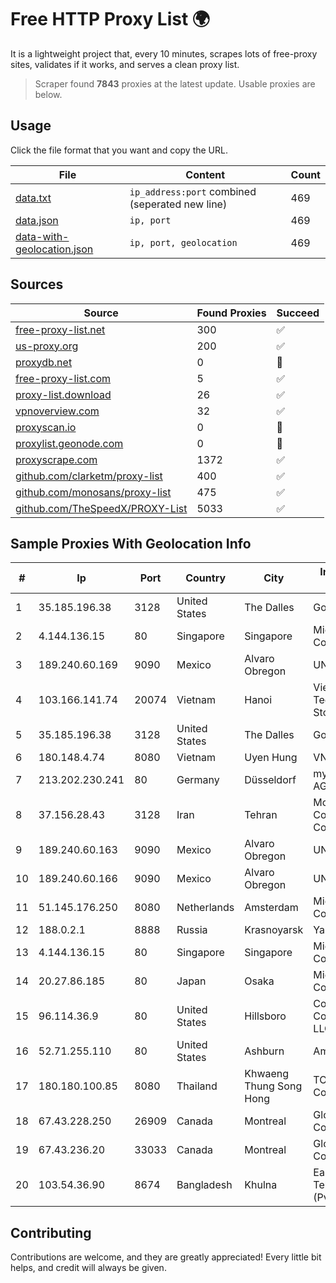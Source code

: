 
# Free HTTP Proxy List 🌍

It is a lightweight project that, every 10 minutes, scrapes lots of free-proxy sites, validates if it works, and serves a clean proxy list.


> Scraper found **7843** proxies at the latest update. Usable proxies are below.

## Usage

Click the file format that you want and copy the URL.


|File|Content|Count|
|----|-------|-----|
|[data.txt](https://raw.githubusercontent.com/themiralay/Proxy-List-World/master/data.txt)|`ip_address:port` combined (seperated new line)|469|
|[data.json](https://raw.githubusercontent.com/themiralay/Proxy-List-World/master/data.json)|`ip, port`|469|
|[data-with-geolocation.json](https://raw.githubusercontent.com/themiralay/Proxy-List-World/master/data-with-geolocation.json)|`ip, port, geolocation`|469|

## Sources

|Source|Found Proxies|Succeed|
|------|-------------|-------|
|[free-proxy-list.net](https://free-proxy-list.net)|300|✅|
|[us-proxy.org](https://www.us-proxy.org)|200|✅|
|[proxydb.net](http://proxydb.net)|0|🚫|
|[free-proxy-list.com](https://free-proxy-list.com/?page=&port=&type%5B%5D=http&type%5B%5D=https&up_time=0&search=Search)|5|✅|
|[proxy-list.download](https://www.proxy-list.download/HTTP)|26|✅|
|[vpnoverview.com](https://vpnoverview.com/privacy/anonymous-browsing/free-proxy-servers)|32|✅|
|[proxyscan.io](https://www.proxyscan.io)|0|🚫|
|[proxylist.geonode.com](https://proxylist.geonode.com/api/proxy-list?limit=300&page=1&sort_by=lastChecked&sort_type=desc&protocols=http,https)|0|🚫|
|[proxyscrape.com](https://api.proxyscrape.com/v2/?request=displayproxies&protocol=http&timeout=10000&country=all&ssl=all&anonymity=all)|1372|✅|
|[github.com/clarketm/proxy-list](https://raw.githubusercontent.com/clarketm/proxy-list/master/proxy-list-raw.txt)|400|✅|
|[github.com/monosans/proxy-list](https://raw.githubusercontent.com/monosans/proxy-list/main/proxies/http.txt)|475|✅|
|[github.com/TheSpeedX/PROXY-List](https://raw.githubusercontent.com/TheSpeedX/PROXY-List/master/http.txt)|5033|✅|


## Sample Proxies With Geolocation Info

|#|Ip|Port|Country|City|Internet Service Provider|
|-|--|----|-------|----|-------------------------|
|1|35.185.196.38|3128|United States|The Dalles|Google LLC|
|2|4.144.136.15|80|Singapore|Singapore|Microsoft Corporation|
|3|189.240.60.169|9090|Mexico|Alvaro Obregon|UNINET|
|4|103.166.141.74|20074|Vietnam|Hanoi|Viet NAM Cloud Technology Joint Stock Company|
|5|35.185.196.38|3128|United States|The Dalles|Google LLC|
|6|180.148.4.74|8080|Vietnam|Uyen Hung|VNTT|
|7|213.202.230.241|80|Germany|Düsseldorf|myLoc managed IT AG|
|8|37.156.28.43|3128|Iran|Tehran|Mobin Net Communication Company|
|9|189.240.60.163|9090|Mexico|Alvaro Obregon|UNINET|
|10|189.240.60.166|9090|Mexico|Alvaro Obregon|UNINET|
|11|51.145.176.250|8080|Netherlands|Amsterdam|Microsoft Corporation|
|12|188.0.2.1|8888|Russia|Krasnoyarsk|YarTV Ltd.|
|13|4.144.136.15|80|Singapore|Singapore|Microsoft Corporation|
|14|20.27.86.185|80|Japan|Osaka|Microsoft Corporation|
|15|96.114.36.9|80|United States|Hillsboro|Comcast Cable Communications, LLC|
|16|52.71.255.110|80|United States|Ashburn|Amazon.com, Inc.|
|17|180.180.100.85|8080|Thailand|Khwaeng Thung Song Hong|TOT Public Company Limited|
|18|67.43.228.250|26909|Canada|Montreal|GloboTech Communications|
|19|67.43.236.20|33033|Canada|Montreal|GloboTech Communications|
|20|103.54.36.90|8674|Bangladesh|Khulna|Earth Telecommunication (Pvt.) Ltd|



## Contributing

Contributions are welcome, and they are greatly appreciated! Every
little bit helps, and credit will always be given.

